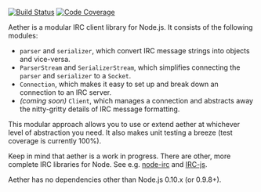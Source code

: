 [![Build Status](https://drone.io/github.com/PPvG/node-aether/status.png)](https://drone.io/github.com/PPvG/node-aether/latest) [![Code Coverage](https://drone.io/github.com/PPvG/node-aether/files/coverage.png)](https://drone.io/github.com/PPvG/node-aether/latest)

Aether is a modular IRC client library for Node.js. It consists of the following modules:

- `parser` and `serializer`, which convert IRC message strings into objects and vice-versa.
- `ParserStream` and `SerializerStream`, which simplifies connecting the `parser` and `serializer` to a `Socket`.
- `Connection`, which makes it easy to set up and break down an connection to an IRC server.
- _(coming soon)_ `Client`, which manages a connection and abstracts away the nitty-gritty details of IRC message formatting.

This modular approach allows you to use or extend aether at whichever level of abstraction you need. It also makes unit testing a breeze (test coverage is currently 100%).

Keep in mind that aether is a work in progress. There are other, more complete IRC libraries for Node. See e.g. [node-irc][1] and [IRC-js][2].

  [1]: https://github.com/martynsmith/node-irc
  [2]: https://github.com/gf3/IRC-js

Aether has no dependencies other than Node.js 0.10.x (or 0.9.8+).
